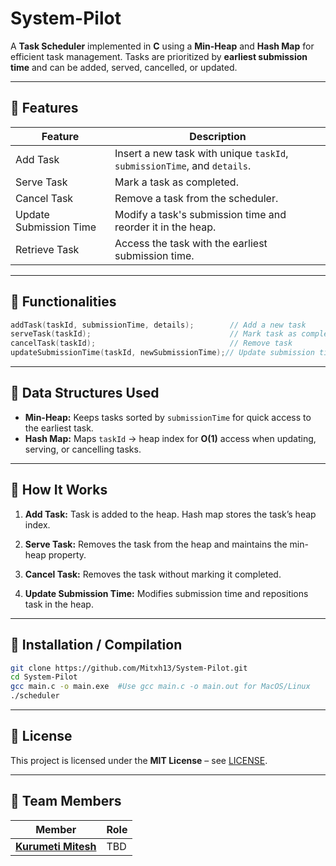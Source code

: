 # System-Pilot

A **Task Scheduler** implemented in **C** using a **Min-Heap** and **Hash Map** for efficient task management. Tasks are prioritized by **earliest submission time** and can be added, served, cancelled, or updated.

---

## 🔹 Features

| Feature                | Description                                                              |
| ---------------------- | ------------------------------------------------------------------------ |
| Add Task               | Insert a new task with unique `taskId`, `submissionTime`, and `details`. |
| Serve Task             | Mark a task as completed.                                                |
| Cancel Task            | Remove a task from the scheduler.                                        |
| Update Submission Time | Modify a task's submission time and reorder it in the heap.              |
| Retrieve Task          | Access the task with the earliest submission time.                       |

---

## 🔹 Functionalities

```c
addTask(taskId, submissionTime, details);        // Add a new task
serveTask(taskId);                               // Mark task as completed
cancelTask(taskId);                              // Remove task
updateSubmissionTime(taskId, newSubmissionTime);// Update submission time & reorder
```

---

## 🔹 Data Structures Used

* **Min-Heap:** Keeps tasks sorted by `submissionTime` for quick access to the earliest task.
* **Hash Map:** Maps `taskId` → heap index for **O(1)** access when updating, serving, or cancelling tasks.

---

## 🔹 How It Works

1. **Add Task:**
   Task is added to the heap. Hash map stores the task’s heap index.

2. **Serve Task:**
   Removes the task from the heap and maintains the min-heap property.

3. **Cancel Task:**
   Removes the task without marking it completed.

4. **Update Submission Time:**
   Modifies submission time and repositions task in the heap.

---


## 🔹 Installation / Compilation

```bash
git clone https://github.com/Mitxh13/System-Pilot.git
cd System-Pilot
gcc main.c -o main.exe  #Use gcc main.c -o main.out for MacOS/Linux
./scheduler
```

---

## 🔹 License

This project is licensed under the **MIT License** – see [LICENSE](LICENSE).

--- 

## 👥 Team Members

| Member | Role |
|--------|------|
| <a href = "www.linkedin.com/in/mitesh-kurumeti"> **Kurumeti Mitesh** | TBD |

